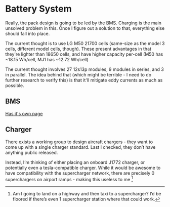 # Battery System

Really, the pack design is going to be led by the BMS. Charging is the main unsolved problem in this. Once I figure out a solution to that, everything else should fall into place.

The current thought is to use LG M50 21700 cells (same-size as the model 3 cells, different model cells, though). These present advantages in that they're lighter than 18650 cells, and have higher capacity per-cell (M50 has ~18.15 Wh/cell, MJ1 has ~12.72 Wh/cell)

The current thought involves 27 12s13p modules, 9 modules in series, and 3 in parallel. The idea behind that (which might be terrible - I need to do further research to verify this) is that it'll mitigate eddy currents as much as possible.

## BMS

[Has it's own page](./bms.md)

## Charger

There exists a working group to design aircraft chargers - they want to come up with a single charger standard. Last I checked, they don’t have anything public released.

Instead, I’m thinking of either placing an onboard J1772 charger, or potentially even a tesla-compatible charger. While it would be awesome to have compatibility with the supercharger network, there are precisely 0 superchargers on airport ramps - making this useless to me [^lol superchargers]

[^lol superchargers]: Am I going to land on a highway and then taxi to a supercharger? I’d be floored if there’s even 1 supercharger station where that could work.
